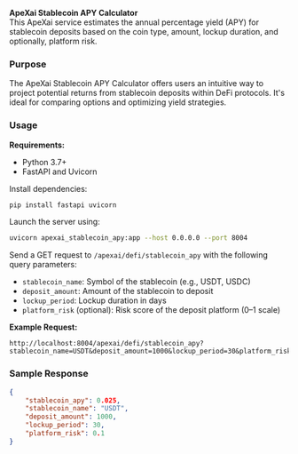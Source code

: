 **ApeXai Stablecoin APY Calculator**  
This ApeXai service estimates the annual percentage yield (APY) for stablecoin deposits based on the coin type, amount, lockup duration, and optionally, platform risk.

### Purpose  
The ApeXai Stablecoin APY Calculator offers users an intuitive way to project potential returns from stablecoin deposits within DeFi protocols. It's ideal for comparing options and optimizing yield strategies.

### Usage  

**Requirements:**

- Python 3.7+
- FastAPI and Uvicorn

Install dependencies:

```bash
pip install fastapi uvicorn
```

Launch the server using:

```bash
uvicorn apexai_stablecoin_apy:app --host 0.0.0.0 --port 8004
```

Send a GET request to `/apexai/defi/stablecoin_apy` with the following query parameters:

- `stablecoin_name`: Symbol of the stablecoin (e.g., USDT, USDC)
- `deposit_amount`: Amount of the stablecoin to deposit
- `lockup_period`: Lockup duration in days
- `platform_risk` (optional): Risk score of the deposit platform (0–1 scale)

**Example Request:**

```
http://localhost:8004/apexai/defi/stablecoin_apy?stablecoin_name=USDT&deposit_amount=1000&lockup_period=30&platform_risk=0.1
```

### Sample Response  
```json
{
    "stablecoin_apy": 0.025,
    "stablecoin_name": "USDT",
    "deposit_amount": 1000,
    "lockup_period": 30,
    "platform_risk": 0.1
}
```
